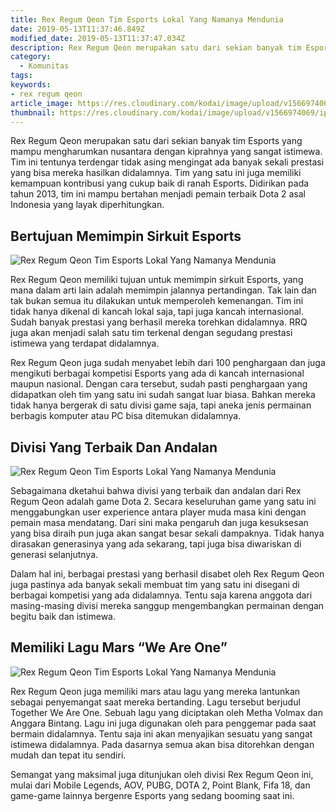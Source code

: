 ```yaml
---
title: Rex Regum Qeon Tim Esports Lokal Yang Namanya Mendunia
date: 2019-05-13T11:37:46.849Z
modified_date: 2019-05-13T11:37:47.034Z
description: Rex Regum Qeon merupakan satu dari sekian banyak tim Esports yang mampu mengharumkan nusantara dengan kiprahnya yang sangat istimewa.
category:
  - Komunitas
tags:
keywords:  
- rex regum qeon
article_image: https://res.cloudinary.com/kodai/image/upload/v1566974069/ip/rex-regum-qeon-tim-esports-lokal-yang-namanya-mendunia-2.jpg
thumbnail: https://res.cloudinary.com/kodai/image/upload/v1566974069/ip/rex-regum-qeon-tim-esports-lokal-yang-namanya-mendunia-2-006.jpg
---
```

Rex Regum Qeon merupakan satu dari sekian banyak tim Esports yang mampu mengharumkan nusantara dengan kiprahnya yang sangat istimewa. Tim ini tentunya terdengar tidak asing mengingat ada banyak sekali prestasi yang bisa mereka hasilkan didalamnya. Tim yang satu ini juga memiliki kemampuan kontribusi yang cukup baik di ranah Esports. Didirikan pada tahun 2013, tim ini mampu bertahan menjadi pemain terbaik Dota 2 asal Indonesia yang layak diperhitungkan.



## Bertujuan Memimpin Sirkuit Esports

![Rex Regum Qeon Tim Esports Lokal Yang Namanya Mendunia](https://res.cloudinary.com/kodai/image/upload/v1566974069/ip/rex-regum-qeon-tim-esports-lokal-yang-namanya-mendunia-2.jpg)

Rex Regum Qeon memiliki tujuan untuk memimpin sirkuit Esports, yang mana dalam arti lain adalah memimpin jalannya pertandingan. Tak lain dan tak bukan semua itu dilakukan untuk memperoleh kemenangan. Tim ini tidak hanya dikenal di kancah lokal saja, tapi juga kancah internasional. Sudah banyak prestasi yang berhasil mereka torehkan didalamnya. RRQ juga akan menjadi salah satu tim terkenal dengan segudang prestasi istimewa yang terdapat didalamnya.

Rex Regum Qeon juga sudah menyabet lebih dari 100 penghargaan dan juga mengikuti berbagai kompetisi Esports yang ada di kancah internasional maupun nasional. Dengan cara tersebut, sudah pasti penghargaan yang didapatkan oleh tim yang satu ini sudah sangat luar biasa. Bahkan mereka tidak hanya bergerak di satu divisi game saja, tapi aneka jenis permainan berbagis komputer atau PC bisa ditemukan didalamnya.



## Divisi Yang Terbaik Dan Andalan

![Rex Regum Qeon Tim Esports Lokal Yang Namanya Mendunia](https://res.cloudinary.com/kodai/image/upload/v1566974070/ip/rex-regum-qeon-tim-esports-lokal-yang-namanya-mendunia-3.jpg)

Sebagaimana dketahui bahwa divisi yang terbaik dan andalan dari Rex Regum Qeon adalah game Dota 2. Secara keseluruhan game yang satu ini menggabungkan user experience antara player muda masa kini dengan pemain masa mendatang. Dari sini maka pengaruh dan juga kesuksesan yang bisa diraih pun juga akan sangat besar sekali dampaknya. Tidak hanya dirasakan generasinya yang ada sekarang, tapi juga bisa diwariskan di generasi selanjutnya.

Dalam hal ini, berbagai prestasi yang berhasil disabet oleh Rex Regum Qeon juga pastinya ada banyak sekali membuat tim yang satu ini disegani di berbagai kompetisi yang ada didalamnya. Tentu saja karena anggota dari masing-masing divisi  mereka sanggup mengembangkan permainan dengan begitu baik dan istimewa.



## Memiliki Lagu Mars “We Are One”

![Rex Regum Qeon Tim Esports Lokal Yang Namanya Mendunia](https://res.cloudinary.com/kodai/image/upload/v1566974071/ip/rex-regum-qeon-tim-esports-lokal-yang-namanya-mendunia.jpg)

Rex Regum Qeon juga memiliki mars atau lagu yang mereka lantunkan sebagai penyemangat saat mereka bertanding. Lagu tersebut berjudul Together We Are One. Sebuah lagu yang diciptakan oleh Metha Volmax dan Anggara Bintang. Lagu ini juga digunakan oleh para penggemar pada saat bermain didalamnya. Tentu saja ini akan menyajikan sesuatu yang sangat istimewa didalamnya. Pada dasarnya semua akan bisa ditorehkan dengan mudah dan tepat itu sendiri.

Semangat yang maksimal juga ditunjukan oleh divisi Rex Regum Qeon ini, mulai dari Mobile Legends, AOV, PUBG, DOTA 2, Point Blank, Fifa 18, dan game-game lainnya bergenre Esports yang sedang booming saat ini.
